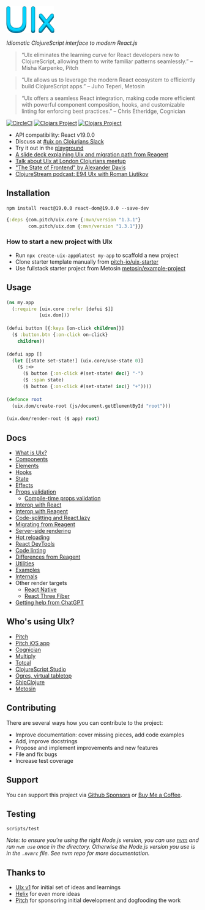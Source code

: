 <img src="logo.png" width="125" />

_Idiomatic ClojureScript interface to modern React.js_

> “UIx eliminates the learning curve for React developers new to ClojureScript, allowing them to write familiar patterns seamlessly.” – Misha Karpenko, Pitch

> “UIx allows us to leverage the modern React ecosystem to efficiently build ClojureScript apps.” – Juho Teperi, Metosin

> “UIx offers a seamless React integration, making code more efficient with powerful component composition, hooks, and customizable linting for enforcing best practices.” – Chris Etheridge, Cognician

[![CircleCI](https://circleci.com/gh/pitch-io/uix.svg?style=svg)](https://circleci.com/gh/pitch-io/uix)
[![Clojars Project](https://img.shields.io/clojars/v/com.pitch/uix.core.svg)](https://clojars.org/com.pitch/uix.core)
[![Clojars Project](https://img.shields.io/clojars/v/com.pitch/uix.dom.svg)](https://clojars.org/com.pitch/uix.dom)

- API compatibility: React v19.0.0
- Discuss at [#uix on Clojurians Slack](https://clojurians.slack.com/archives/CNMR41NKB)
- Try it out in the [playground](https://studio.learn-modern-clojurescript.com/p/default-uix)
- [A slide deck explaining UIx and migration path from Reagent](https://pitch.com/public/821ed924-6fe6-4ce7-9d75-a63f1ee3c61f)
- [Talk about UIx at London Clojurians meetup](https://www.youtube.com/watch?v=4vgrLHsD0-I)
- ["The State of Frontend" by Alexander Davis](https://www.youtube.com/watch?v=fT28NeZtaAg)
- [ClojureStream podcast: E94 UIx with Roman Liutikov](https://soundcloud.com/clojurestream/e94-uix-with-roman-liutikov)

## Installation

```
npm install react@19.0.0 react-dom@19.0.0 --save-dev
```

```clj
{:deps {com.pitch/uix.core {:mvn/version "1.3.1"}
        com.pitch/uix.dom {:mvn/version "1.3.1"}}}
```

### How to start a new project with UIx

- Run `npx create-uix-app@latest my-app` to scaffold a new project
- Clone starter template manually from [pitch-io/uix-starter](https://github.com/pitch-io/uix-starter)
- Use fullstack starter project from Metosin [metosin/example-project](https://github.com/metosin/example-project)

## Usage

```clj
(ns my.app
  (:require [uix.core :refer [defui $]]
            [uix.dom]))

(defui button [{:keys [on-click children]}]
  ($ :button.btn {:on-click on-click}
    children))

(defui app []
  (let [[state set-state!] (uix.core/use-state 0)]
    ($ :<>
      ($ button {:on-click #(set-state! dec)} "-")
      ($ :span state)
      ($ button {:on-click #(set-state! inc)} "+"))))

(defonce root
  (uix.dom/create-root (js/document.getElementById "root")))

(uix.dom/render-root ($ app) root)
```

## Docs

- [What is UIx?](docs/what-is-uix.md)
- [Components](docs/components.md)
- [Elements](docs/elements.md)
- [Hooks](docs/hooks.md)
- [State](docs/state.md)
- [Effects](docs/effects.md)
- [Props validation](docs/props-validation.md)
  - [Compile-time props validation](docs/props-validation.md#compile-time-props-validation)
- [Interop with React](docs/interop-with-react.md)
- [Interop with Reagent](docs/interop-with-reagent.md)
- [Code-splitting and React.lazy](docs/code-splitting.md)
- [Migrating from Reagent](docs/migrating-from-reagent.md)
- [Server-side rendering](docs/server-side-rendering.md)
- [Hot reloading](docs/hot-reloading.md)
- [React DevTools](docs/react-devtools.md)
- [Code linting](docs/code-linting.md)
- [Differences from Reagent](docs/differences-from-reagent.md)
- [Utilities](docs/utilities.md)
- [Examples](/core/dev/uix/examples.cljs)
- [Internals](docs/internals.md)
- Other render targets
  - [React Native](/docs/react-native.md)
  - [React Three Fiber](/docs/react-three-fiber.md)
- [Getting help from ChatGPT](/docs/chat-gpt.md)

## Who's using UIx?

- [Pitch](https://pitch.com/)
- [Pitch iOS app](https://apps.apple.com/us/app/pitch-collaborate-on-decks/id1551335606?platform=iphone)
- [Cognician](https://info.cognician.com/)
- [Multiply](https://multiply.co/)
- [Totcal](https://totcal.com/)
- [ClojureScript Studio](https://studio.learn-modern-clojurescript.com/)
- [Ogres, virtual tabletop](https://ogres.app/)
- [ShipClojure](https://www.shipclojure.com/)
- [Metosin](https://www.metosin.fi/en)

## Contributing

There are several ways how you can contribute to the project:

- Improve documentation: cover missing pieces, add code examples
- Add, improve docstrings
- Propose and implement improvements and new features
- File and fix bugs
- Increase test coverage

## Support

You can support this project via [Github Sponsors](https://github.com/sponsors/roman01la) or [Buy Me a Coffee](https://buymeacoffee.com/romanliutikov).

## Testing

```
scripts/test
```

_Note: to ensure you're using the right Node.js version, you can use [nvm](https://github.com/nvm-sh/nvm) and run `nvm use`
once in the directory. Otherwise the Node.js version you use is in the `.nvmrc` file. See nvm repo for more documentation._

## Thanks to

- [UIx v1](https://github.com/roman01la/uix) for initial set of ideas and learnings
- [Helix](https://github.com/lilactown/helix) for even more ideas
- [Pitch](https://github.com/pitch-io) for sponsoring initial development and dogfooding the work
